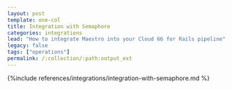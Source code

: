 ```yaml
---
layout: post
template: one-col
title: Integration with Semaphore
categories: integrations
lead: "How to integrate Maestro into your Cloud 66 for Rails pipeline"
legacy: false
tags: ["operations"]
permalink: /:collection/:path:output_ext
---
```


{%include references/integrations/integration-with-semaphore.md %}
